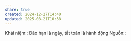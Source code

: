 ```yaml
---
share: true
created: 2024-12-27T14:40
updated: 2025-08-21T10:38
---
```

Khái niệm:: 
Đáo hạn là ngày, tất toán là hành động
Nguồn:: 
